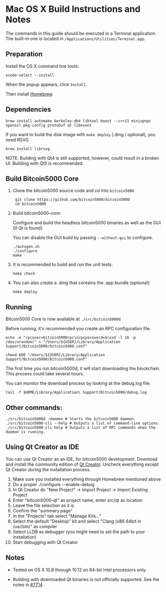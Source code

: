 Mac OS X Build Instructions and Notes
====================================
The commands in this guide should be executed in a Terminal application.
The built-in one is located in `/Applications/Utilities/Terminal.app`.

Preparation
-----------
Install the OS X command line tools:

`xcode-select --install`

When the popup appears, click `Install`.

Then install [Homebrew](https://brew.sh).

Dependencies
----------------------

    brew install automake berkeley-db4 libtool boost --c++11 miniupnpc openssl pkg-config protobuf qt libevent

If you want to build the disk image with `make deploy` (.dmg / optional), you need RSVG

    brew install librsvg

NOTE: Building with Qt4 is still supported, however, could result in a broken UI. Building with Qt5 is recommended.

Build Bitcoin5000 Core
------------------------

1. Clone the bitcoin5000 source code and cd into `bitcoin5000`

        git clone https://github.com/bitcoin5000/bitcoin5000
        cd bitcoin5000

2.  Build bitcoin5000-core:

    Configure and build the headless bitcoin5000 binaries as well as the GUI (if Qt is found).

    You can disable the GUI build by passing `--without-gui` to configure.

        ./autogen.sh
        ./configure
        make

3.  It is recommended to build and run the unit tests:

        make check

4.  You can also create a .dmg that contains the .app bundle (optional):

        make deploy

Running
-------

Bitcoin5000 Core is now available at `./src/bitcoin5000d`

Before running, it's recommended you create an RPC configuration file.

    echo -e "rpcuser=bitcoin5000rpc\nrpcpassword=$(xxd -l 16 -p /dev/urandom)" > "/Users/${USER}/Library/Application Support/Bitcoin5000/bitcoin5000.conf"

    chmod 600 "/Users/${USER}/Library/Application Support/Bitcoin5000/bitcoin5000.conf"

The first time you run bitcoin5000d, it will start downloading the blockchain. This process could take several hours.

You can monitor the download process by looking at the debug.log file:

    tail -f $HOME/Library/Application\ Support/Bitcoin5000/debug.log

Other commands:
-------

    ./src/bitcoin5000d -daemon # Starts the bitcoin5000 daemon.
    ./src/bitcoin5000-cli --help # Outputs a list of command-line options.
    ./src/bitcoin5000-cli help # Outputs a list of RPC commands when the daemon is running.

Using Qt Creator as IDE
------------------------
You can use Qt Creator as an IDE, for bitcoin5000 development.
Download and install the community edition of [Qt Creator](https://www.qt.io/download/).
Uncheck everything except Qt Creator during the installation process.

1. Make sure you installed everything through Homebrew mentioned above
2. Do a proper ./configure --enable-debug
3. In Qt Creator do "New Project" -> Import Project -> Import Existing Project
4. Enter "bitcoin5000-qt" as project name, enter src/qt as location
5. Leave the file selection as it is
6. Confirm the "summary page"
7. In the "Projects" tab select "Manage Kits..."
8. Select the default "Desktop" kit and select "Clang (x86 64bit in /usr/bin)" as compiler
9. Select LLDB as debugger (you might need to set the path to your installation)
10. Start debugging with Qt Creator

Notes
-----

* Tested on OS X 10.8 through 10.12 on 64-bit Intel processors only.

* Building with downloaded Qt binaries is not officially supported. See the notes in [#7714](https://github.com/bitcoin5000/bitcoin5000/issues/7714)
